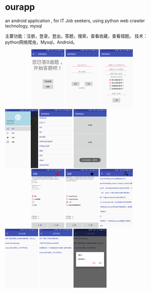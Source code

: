 
# ourapp
an android application ,  for IT Job seekers,  using python web crawler technology, mysql 

主要功能：注册，登录，登出，答题，搜索，查看收藏，查看错题。
技术：python网络爬虫，Mysql，Android。

<div align="center">
  <img src="https://github.com/laceyliao/ourapp/blob/master/效果图/Screenshot_20180716-203237.png" width="108" height="192"/>
  <img src="https://github.com/laceyliao/ourapp/blob/master/效果图/Screenshot_20180716-203833.png" width="108" height="192"/>
  <img src="https://github.com/laceyliao/ourapp/blob/master/效果图/Screenshot_20180716-203846.png" width="108" height="192"/>
</div>
<div aligh="center">
  <img src="https://github.com/laceyliao/ourapp/blob/master/效果图/Screenshot_20180716-203308.png" width="108" height="192"/>
  <img src="https://github.com/laceyliao/ourapp/blob/master/效果图/Screenshot_20180716-203320.png" width="108" height="192"/>  
  <img src="https://github.com/laceyliao/ourapp/blob/master/效果图/Screenshot_20180716-203344.png" width="108" height="192"/>
</div>
<div align="center">
  <img src="https://github.com/laceyliao/ourapp/blob/master/效果图/Screenshot_20180716-203629.png" width="108" height="192"/>
  <img src="https://github.com/laceyliao/ourapp/blob/master/效果图/Screenshot_20180716-203648.png" width="108" height="192"/>
  <img src="https://github.com/laceyliao/ourapp/blob/master/效果图/Screenshot_20180716-203737.png" width="108" height="192"/>
</div>
<div aligh="center">
  <img src="https://github.com/laceyliao/ourapp/blob/master/效果图/Screenshot_20180716-203752.png" width="108" height="192"/>
  <img src="https://github.com/laceyliao/ourapp/blob/master/效果图/Screenshot_20180716-203805.png" width="108" height="192"/>
  <img src="https://github.com/laceyliao/ourapp/blob/master/效果图/Screenshot_20180716-204648.png" width="108" height="192"/>
  </div>
